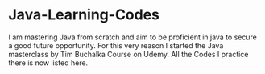 # Java-Learning-Codes
I am mastering Java from scratch and aim to be proficient in java to secure a good future opportunity. For this very reason I started the Java masterclass by Tim Buchalka Course on Udemy. All the Codes I practice there is now listed here.

